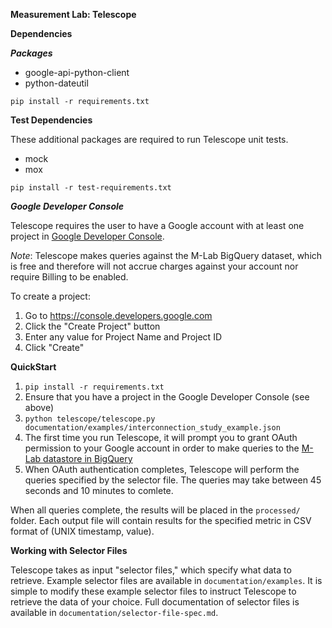 **Measurement Lab: Telescope**

**Dependencies**

***Packages***

* google-api-python-client
* python-dateutil

`pip install -r requirements.txt`

**Test Dependencies**

These additional packages are required to run Telescope unit tests.

* mock
* mox

`pip install -r test-requirements.txt`

***Google Developer Console***

Telescope requires the user to have a Google account with at least one project in [Google Developer Console](https://console.developers.google.com/).

*Note*: Telescope makes queries against the M-Lab BigQuery dataset, which is free and therefore will not accrue charges against your account nor require Billing to be enabled.

To create a project:

1. Go to https://console.developers.google.com
1. Click the "Create Project" button
1. Enter any value for Project Name and Project ID
1. Click "Create"

**QuickStart**

1. `pip install -r requirements.txt`
1. Ensure that you have a project in the Google Developer Console (see above)
1. `python telescope/telescope.py documentation/examples/interconnection_study_example.json`
1. The first time you run Telescope, it will prompt you to grant OAuth permission to your Google account in order to make queries to the [M-Lab datastore in BigQuery](https://cloud.google.com/bigquery/docs/dataset-mlab)
1. When OAuth authentication completes, Telescope will perform the queries specified by the selector file. The queries may take between 45 seconds and 10 minutes to comlete.

When all queries complete, the results will be placed in the `processed/` folder. Each output file will contain results for the specified metric in CSV format of (UNIX timestamp, value).

**Working with Selector Files**

Telescope takes as input "selector files," which specify what data to retrieve. Example selector files are available in `documentation/examples`. It is simple to modify these example selector files to instruct Telescope to retrieve the data of your choice. Full documentation of selector files is available in `documentation/selector-file-spec.md`.
